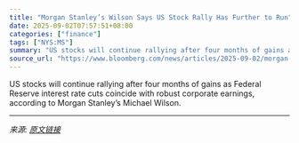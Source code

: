 ```yaml
---
title: "Morgan Stanley’s Wilson Says US Stock Rally Has Further to Run"
date: 2025-09-02T07:57:51+08:00
categories: ["finance"]
tags: ["NYS:MS"]
summary: "US stocks will continue rallying after four months of gains as Federal Reserve interest rate cuts coincide with robust corporate earnings, according to Morgan Stanley’s Michael Wilson."
source_url: "https://www.bloomberg.com/news/articles/2025-09-02/morgan-stanley-s-wilson-says-us-stock-rally-has-further-to-run"
---
```


US stocks will continue rallying after four months of gains as Federal Reserve interest rate cuts coincide with robust corporate earnings, according to Morgan Stanley’s Michael Wilson.

---

*来源: [原文链接](https://www.bloomberg.com/news/articles/2025-09-02/morgan-stanley-s-wilson-says-us-stock-rally-has-further-to-run)*
